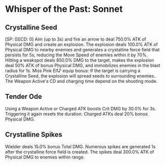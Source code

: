 # Whisper of the Past: Sonnet

## Crystalline Seed

[SP: 0][CD: 0] Aim (up to 3s) and fire an arrow to deal 750.0% ATK of Physical DMG and create an explosion. The explosion deals 100.0% ATK of Physical DMG to nearby enemies and generates a crystalline force field that persists for 5s, reducing the Move Speed of enemies within it by 70%. Hitting a weakspot deals 850.0% DMG to the target, makes the explosion deal 50% ATK of bonus Physical DMG, and immobilizes enemies in the blast radius for 1s. Miss Pink Elf♪ equip bonus: If the target is carrying a Crystalline Seed, the explosion will spread seeds to surrounding enemies. The Weapon Active's CD and charging time depend on the shooting mode.

## Tender Ode

Using a Weapon Active or Charged ATK boosts Crit DMG by 30.0% for 3s. Triggering it again resets the duration. Charged ATKs deal 20% bonus Physical DMG.

## Crystalline Spikes

Wielder deals 15.0% bonus Total DMG. Numerous spikes are generated 1s after the crystalline force field is created. The spikes deal 300.0% ATK of Physical DMG to enemies within range.